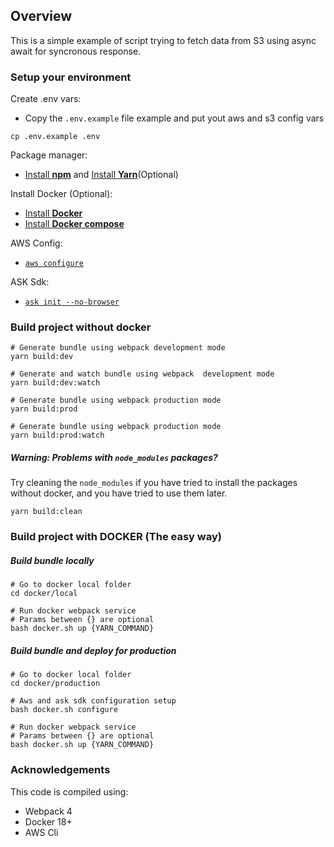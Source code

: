 ## Overview

This is a simple example of script trying to fetch data from S3 using async await for syncronous response.

### Setup your environment

Create .env vars:
* Copy the `.env.example` file example and put yout aws and s3 config vars
```
cp .env.example .env
```

Package manager:
* [Install **npm**](https://www.npmjs.com/get-npm) and [Install **Yarn**](https://yarnpkg.com/en/docs/install#debian-stable)(Optional)

Install Docker (Optional):
* [Install **Docker**](https://docs.docker.com/install/#supported-platforms)
* [Install **Docker compose**](https://docs.docker.com/compose/install/)

AWS Config:
* [`aws configure`](https://docs.aws.amazon.com/cli/latest/userguide/cli-chap-getting-started.html)

ASK Sdk:
* [`ask init --no-browser`](https://developer.amazon.com/docs/smapi/quick-start-alexa-skills-kit-command-line-interface.html)


### Build project without docker

```
# Generate bundle using webpack development mode
yarn build:dev

# Generate and watch bundle using webpack  development mode
yarn build:dev:watch

# Generate bundle using webpack production mode
yarn build:prod

# Generate bundle using webpack production mode
yarn build:prod:watch
```

##### **Warning:** Problems with `node_modules` packages?

Try cleaning the `node_modules` if you have tried to install the packages without docker, and you have tried to use them later.
```
yarn build:clean
```


### Build project with **DOCKER** (The easy way)

##### Build bundle locally

```
# Go to docker local folder
cd docker/local

# Run docker webpack service
# Params between {} are optional
bash docker.sh up {YARN_COMMAND}
```

##### Build bundle and deploy for production

```
# Go to docker local folder
cd docker/production

# Aws and ask sdk configuration setup
bash docker.sh configure

# Run docker webpack service
# Params between {} are optional
bash docker.sh up {YARN_COMMAND}
```


### Acknowledgements

This code is compiled using:
- Webpack 4
- Docker 18+
- AWS Cli